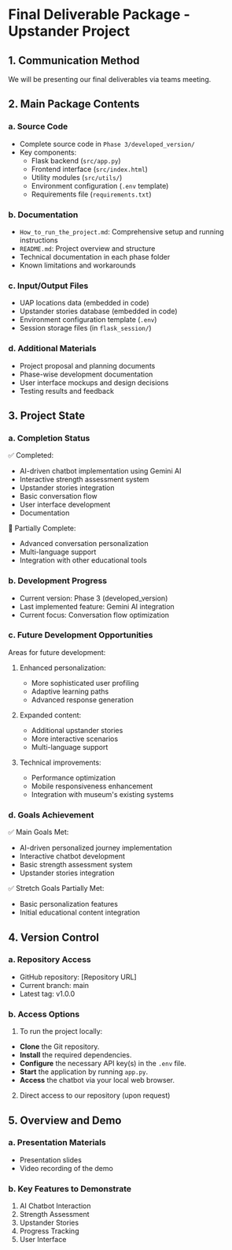 # Final Deliverable Package - Upstander Project

## 1. Communication Method
We will be presenting our final deliverables via teams meeting.

## 2. Main Package Contents

### a. Source Code
- Complete source code in `Phase 3/developed_version/`
- Key components:
  - Flask backend (`src/app.py`)
  - Frontend interface (`src/index.html`)
  - Utility modules (`src/utils/`)
  - Environment configuration (`.env` template)
  - Requirements file (`requirements.txt`)

### b. Documentation
- `How_to_run_the_project.md`: Comprehensive setup and running instructions
- `README.md`: Project overview and structure
- Technical documentation in each phase folder
- Known limitations and workarounds

### c. Input/Output Files
- UAP locations data (embedded in code)
- Upstander stories database (embedded in code)
- Environment configuration template (`.env`)
- Session storage files (in `flask_session/`)


### d. Additional Materials
- Project proposal and planning documents
- Phase-wise development documentation
- User interface mockups and design decisions
- Testing results and feedback

## 3. Project State

### a. Completion Status
✅ Completed:
- AI-driven chatbot implementation using Gemini AI
- Interactive strength assessment system
- Upstander stories integration
- Basic conversation flow
- User interface development
- Documentation

🔄 Partially Complete:
- Advanced conversation personalization
- Multi-language support
- Integration with other educational tools

### b. Development Progress
- Current version: Phase 3 (developed_version)
- Last implemented feature: Gemini AI integration
- Current focus: Conversation flow optimization

### c. Future Development Opportunities
Areas for future development:
1. Enhanced personalization:
   - More sophisticated user profiling
   - Adaptive learning paths
   - Advanced response generation

2. Expanded content:
   - Additional upstander stories
   - More interactive scenarios
   - Multi-language support

3. Technical improvements:
   - Performance optimization
   - Mobile responsiveness enhancement
   - Integration with museum's existing systems

### d. Goals Achievement
✅ Main Goals Met:
- AI-driven personalized journey implementation
- Interactive chatbot development
- Basic strength assessment system
- Upstander stories integration

✅ Stretch Goals Partially Met:
- Basic personalization features
- Initial educational content integration

## 4. Version Control

### a. Repository Access
- GitHub repository: [Repository URL]
- Current branch: main
- Latest tag: v1.0.0

### b. Access Options
1. To run the project locally:
- **Clone** the Git repository.
- **Install** the required dependencies.
- **Configure** the necessary API key(s) in the `.env` file.
- **Start** the application by running `app.py`.
- **Access** the chatbot via your local web browser.

2. Direct access to our repository (upon request)


## 5. Overview and Demo

### a. Presentation Materials
- Presentation slides
- Video recording of the demo


### b. Key Features to Demonstrate
1. AI Chatbot Interaction
2. Strength Assessment
3. Upstander Stories
4. Progress Tracking
5. User Interface
